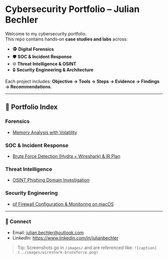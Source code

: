 # Cybersecurity Portfolio – Julian Bechler

Welcome to my cybersecurity portfolio.  
This repo contains hands‑on **case studies and labs** across:

- 🕵️ **Digital Forensics**
- 🛡️ **SOC & Incident Response**
- 🌐 **Threat Intelligence & OSINT**
- 🔒 **Security Engineering & Architecture**

Each project includes: **Objective → Tools → Steps → Evidence → Findings → Recommendations**.

---

## 📂 Portfolio Index

### Forensics
- [Memory Analysis with Volatility](Forensics/Memory-Analysis-Volatility.md)

### SOC & Incident Response
- [Brute Force Detection (Hydra + Wireshark) & IR Plan](SOC-Incident-Response/Brute-Force-Detection-Hydra.md)

### Threat Intelligence
- [OSINT Phishing Domain Investigation](Threat-Intelligence/OSINT-Phishing-Investigation.md)

### Security Engineering
- [pf Firewall Configuration & Monitoring on macOS](Security-Engineering/pf-Firewall-Rules.md)

---

### 🔗 Connect
- Email: julian.bechler@outlook.com  
- LinkedIn: https://www.linkedin.com/in/julianbechler

> Tip: Screenshots go in `/images/` and are referenced like: `![caption](../images/wireshark-bruteforce.png)`